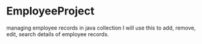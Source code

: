 # EmployeeProject
managing employee records in java collection
I will use this to add, remove, edit, search details of employee records.
